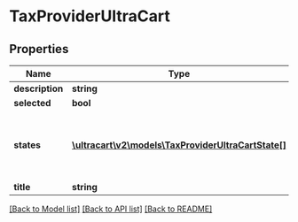 # TaxProviderUltraCart

## Properties
Name | Type | Description | Notes
------------ | ------------- | ------------- | -------------
**description** | **string** | Description | [optional] 
**selected** | **bool** | Selected | [optional] 
**states** | [**\ultracart\v2\models\TaxProviderUltraCartState[]**](TaxProviderUltraCartState.md) | States in the union showing their management status | [optional] 
**title** | **string** | Title | [optional] 

[[Back to Model list]](../README.md#documentation-for-models) [[Back to API list]](../README.md#documentation-for-api-endpoints) [[Back to README]](../README.md)



